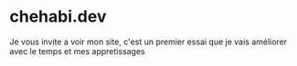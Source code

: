 # chehabi.dev
Je vous invite a voir mon site, c'est un premier essai que je vais améliorer avec le temps et mes appretissages